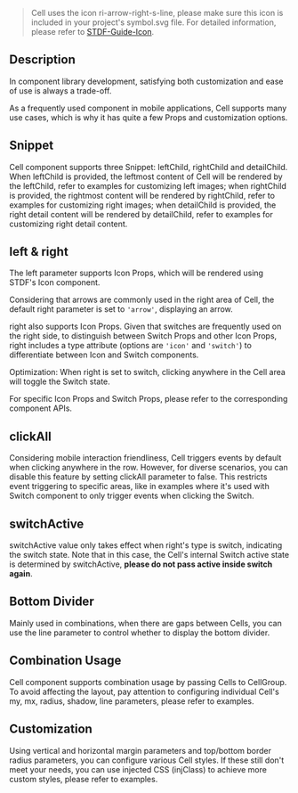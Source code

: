 > Cell uses the icon ri-arrow-right-s-line, please make sure this icon is included in your project's symbol.svg file. For detailed information, please refer to [STDF-Guide-Icon](https://stdf.design/#/guide/icon).

## Description

In component library development, satisfying both customization and ease of use is always a trade-off.

As a frequently used component in mobile applications, Cell supports many use cases, which is why it has quite a few Props and customization options.

## Snippet

Cell component supports three Snippet: leftChild, rightChild and detailChild. When leftChild is provided, the leftmost content of Cell will be rendered by the leftChild, refer to examples for customizing left images; when rightChild is provided, the rightmost content will be rendered by rightChild, refer to examples for customizing right images; when detailChild is provided, the right detail content will be rendered by detailChild, refer to examples for customizing right detail content.

## left & right

The left parameter supports Icon Props, which will be rendered using STDF's Icon component.

Considering that arrows are commonly used in the right area of Cell, the default right parameter is set to `'arrow'`, displaying an arrow.

right also supports Icon Props. Given that switches are frequently used on the right side, to distinguish between Switch Props and other Icon Props, right includes a type attribute (options are `'icon'` and `'switch'`) to differentiate between Icon and Switch components.

Optimization: When right is set to switch, clicking anywhere in the Cell area will toggle the Switch state.

For specific Icon Props and Switch Props, please refer to the corresponding component APIs.

## clickAll

Considering mobile interaction friendliness, Cell triggers events by default when clicking anywhere in the row. However, for diverse scenarios, you can disable this feature by setting clickAll parameter to false. This restricts event triggering to specific areas, like in examples where it's used with Switch component to only trigger events when clicking the Switch.

## switchActive

switchActive value only takes effect when right's type is switch, indicating the switch state. Note that in this case, the Cell's internal Switch active state is determined by switchActive, **please do not pass active inside switch again**.

## Bottom Divider

Mainly used in combinations, when there are gaps between Cells, you can use the line parameter to control whether to display the bottom divider.

## Combination Usage

Cell component supports combination usage by passing Cells to CellGroup. To avoid affecting the layout, pay attention to configuring individual Cell's my, mx, radius, shadow, line parameters, please refer to examples.

## Customization

Using vertical and horizontal margin parameters and top/bottom border radius parameters, you can configure various Cell styles. If these still don't meet your needs, you can use injected CSS (injClass) to achieve more custom styles, please refer to examples.
